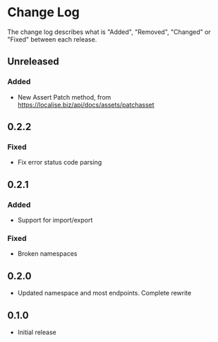 # Change Log

The change log describes what is "Added", "Removed", "Changed" or "Fixed" between each release.

## Unreleased

### Added

- New Assert Patch method, from https://localise.biz/api/docs/assets/patchasset

## 0.2.2

### Fixed

- Fix error status code parsing

## 0.2.1

### Added

- Support for import/export

### Fixed

- Broken namespaces

## 0.2.0

- Updated namespace and most endpoints. Complete rewrite

## 0.1.0

- Initial release
